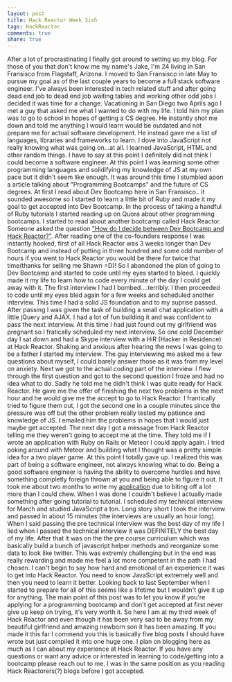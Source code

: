 ```yaml
---
layout: post
title: Hack Reactor Week 3ish
tags: HackReactor
comments: true
share: true
---
```

After a lot of procrastinating I finally got around to setting up my blog. For those of you that don't know me my name's Jake, I'm 24 living in San Fransisco from Flagstaff, Arizona. I moved to San Fransisco in late May to pursue my goal as of the last couple years to become a full stack software engineer. I've always been interested in tech related stuff and after going dead end job to dead end job waiting tables and working other odd jobs I decided it was time for a change. Vacationing in San Diego two Aprils ago I met a guy that asked me what I wanted to do with my life. I told him my plan was to go to school in hopes of getting a CS degree. He instantly shot me down and told me anything I would learn would be outdated and not prepare me for actual software development. He instead gave me a list of languages, libraries and frameworks to learn. I dove into JavaScript not really knowing what was going on...at all. I learned JavaScript, HTML and other random things. I have to say at this point I definitely did not think I could become a software engineer. At this point I was learning some other programming languages and solidifying my knowledge of JS at my own pace but it didn't seem like enough. It was around this time I stumbled apon a article talking about "Programming Bootcamps" and the future of CS degrees. At first I read about Dev Bootcamp here in San Fransisco.. it sounded awesome so I started to learn a little bit of Ruby and made it my goal to get accepted into Dev Bootcamp. In the process of taking a handful of Ruby tutorials I started reading up on Quora about other programming bootcamps. I started to read about another bootcamp called Hack Reactor. Someone asked the question <a href="http://www.quora.com/Dev-Bootcamp/Im-interested-in-attending-a-Programming-Bootcamp-How-do-I-decide-between-Dev-Bootcamp-and-Hack-Reactor"> "How do I decide between Dev Bootcamp and Hack Reactor?"</a>. After reading one of the co-founders response I was instantly hooked, first of all Hack Reactor was 3 weeks longer than Dev Bootcamp and instead of putting in three hundred and some odd number of hours if you went to Hack Reactor you would be there for twice that time(thanks for selling me Shawn =D)! So I abandoned the plan of going to Dev Bootcamp and started to code until my eyes started to bleed. I quickly made it my life to learn how to code every minute of the day I could get away with it. The first interview I had I bombed....terribly. I then proceeded to code until my eyes bled again for a few weeks and scheduled another interview. This time I had a solid JS foundation and to my suprise passed. After passing I was given the task of building a small chat application with a little jQuery and AJAX. I had a lot of fun building it and was confident to pass the next interview. At this time I had just found out my girlfriend was pregnant so I fratically scheduled my next interview. So one cold December day I sat down and had a Skype interview with a HiR (Hacker in Residence) at Hack Reactor. Shaking and anxious after hearing the news I was going to be a father I started my interview. The guy interviewing me asked me a few questions about myself, I could barely answer those as it was from my level on anxiety. Next we got to the actual coding part of the interview. I flew through the first question and got to the second question I froze and had no idea what to do. Sadly he told me he didn't think I was quite ready for Hack Reactor. He gave me the offer of finishing the next two problems in the next hour and he would give me the accept to go to Hack Reactor. I frantically tried to figure them out, I got the second one in a couple minutes since the pressure was off but the other problem really tested my patience and knowledge of JS. I emailed him the problems in hopes that I would just maybe get accepted. The next day I got a message from Hack Reactor telling me they weren't going to accept me at the time. They told me if I wrote an application with Ruby on Rails or Meteor I could apply again. I tried poking around with Meteor and building what I thought was a pretty simple idea for a two player game. At this point I totally gave up. I realized this was part of being a software engineer, not always knowing what to do. Being a good software engineer is having the ability to overcome hurdles and have something completly foreign thrown at you and being able to figure it out. It took me about two months to write my <a href="http://bubblepopper.meteor.com">application</a> due to biting off a lot more than I could chew. When I was done I couldn't believe I actually made something after going tutorial to tutorial. I scheduled my technical interview for March and studied JavaScript a ton. Long story short I took the interview and passed in about 15 minutes (the interviews are usually an hour long). When I said passing the pre technical interview was the best day of my life I lied when I passed the technical interview it was DEFINITELY the best day of my life. After that it was on the the pre course curriculum which was basically build a bunch of javascript helper methods and reorganize some data to look like twitter. This was extremly challenging but in the end was really rewarding and made me feel a lot more competent in the path I had chosen. I can't begin to say how hard and emotional of an experience it was to get into Hack Reactor. You need to know JavaScript extremely well and then you need to learn it better. Looking back to last September when I started to prepare for all of this seems like a lifetime but I wouldn't give it up for anything. The main point of this post was to let you know if you're applying for a programming bootcamp and don't get accepted at first never give up keep on trying, it's very worth it. So here I am at my third week of Hack Reactor and even though it has been very sad to be away from my beautiful girlfriend and amazing newborn son it has been amazing. If you made it this far I commend you this is basically five blog posts I should have wrote but just compiled it into one huge one. I plan on blogging here as much as I can about my experience at Hack Reactor. If you have any questions or want any advice or interested in learning to code/getting into a bootcamp please reach out to me. I was in the same position as you reading Hack Reactorers(?) blogs before I got accepted.